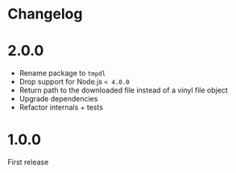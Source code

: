 # Changelog

# 2.0.0

- Rename package to `tmpdl`
- Drop support for Node.js `< 4.0.0`
- Return path to the downloaded file instead of a vinyl file object
- Upgrade dependencies
- Refactor internals + tests

# 1.0.0

First release
